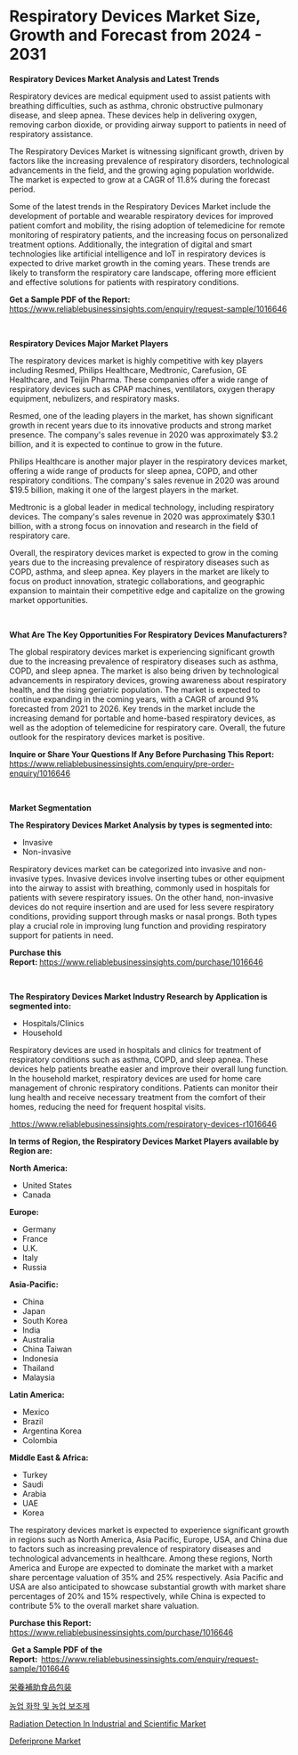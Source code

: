<p><h1>Respiratory Devices Market Size, Growth and Forecast from 2024 - 2031</h1></p><p><strong>Respiratory Devices Market Analysis and Latest Trends</strong></p>
<p><p>Respiratory devices are medical equipment used to assist patients with breathing difficulties, such as asthma, chronic obstructive pulmonary disease, and sleep apnea. These devices help in delivering oxygen, removing carbon dioxide, or providing airway support to patients in need of respiratory assistance.</p><p>The Respiratory Devices Market is witnessing significant growth, driven by factors like the increasing prevalence of respiratory disorders, technological advancements in the field, and the growing aging population worldwide. The market is expected to grow at a CAGR of 11.8% during the forecast period.</p><p>Some of the latest trends in the Respiratory Devices Market include the development of portable and wearable respiratory devices for improved patient comfort and mobility, the rising adoption of telemedicine for remote monitoring of respiratory patients, and the increasing focus on personalized treatment options. Additionally, the integration of digital and smart technologies like artificial intelligence and IoT in respiratory devices is expected to drive market growth in the coming years. These trends are likely to transform the respiratory care landscape, offering more efficient and effective solutions for patients with respiratory conditions.</p></p>
<p><strong>Get a Sample PDF of the Report:&nbsp;</strong> <a href="https://www.reliablebusinessinsights.com/enquiry/request-sample/1016646">https://www.reliablebusinessinsights.com/enquiry/request-sample/1016646</a></p>
<p>&nbsp;</p>
<p><strong>Respiratory Devices Major Market Players</strong></p>
<p><p>The respiratory devices market is highly competitive with key players including Resmed, Philips Healthcare, Medtronic, Carefusion, GE Healthcare, and Teijin Pharma. These companies offer a wide range of respiratory devices such as CPAP machines, ventilators, oxygen therapy equipment, nebulizers, and respiratory masks.</p><p>Resmed, one of the leading players in the market, has shown significant growth in recent years due to its innovative products and strong market presence. The company's sales revenue in 2020 was approximately $3.2 billion, and it is expected to continue to grow in the future.</p><p>Philips Healthcare is another major player in the respiratory devices market, offering a wide range of products for sleep apnea, COPD, and other respiratory conditions. The company's sales revenue in 2020 was around $19.5 billion, making it one of the largest players in the market.</p><p>Medtronic is a global leader in medical technology, including respiratory devices. The company's sales revenue in 2020 was approximately $30.1 billion, with a strong focus on innovation and research in the field of respiratory care.</p><p>Overall, the respiratory devices market is expected to grow in the coming years due to the increasing prevalence of respiratory diseases such as COPD, asthma, and sleep apnea. Key players in the market are likely to focus on product innovation, strategic collaborations, and geographic expansion to maintain their competitive edge and capitalize on the growing market opportunities.</p></p>
<p>&nbsp;</p>
<p><strong>What Are The Key Opportunities For Respiratory Devices Manufacturers?</strong></p>
<p><p>The global respiratory devices market is experiencing significant growth due to the increasing prevalence of respiratory diseases such as asthma, COPD, and sleep apnea. The market is also being driven by technological advancements in respiratory devices, growing awareness about respiratory health, and the rising geriatric population. The market is expected to continue expanding in the coming years, with a CAGR of around 9% forecasted from 2021 to 2026. Key trends in the market include the increasing demand for portable and home-based respiratory devices, as well as the adoption of telemedicine for respiratory care. Overall, the future outlook for the respiratory devices market is positive.</p></p>
<p><strong>Inquire or Share Your Questions If Any Before Purchasing This Report:</strong> <a href="https://www.reliablebusinessinsights.com/enquiry/pre-order-enquiry/1016646">https://www.reliablebusinessinsights.com/enquiry/pre-order-enquiry/1016646</a></p>
<p>&nbsp;</p>
<p><strong>Market Segmentation</strong></p>
<p><strong>The Respiratory Devices Market Analysis by types is segmented into:</strong></p>
<p><ul><li>Invasive</li><li>Non-invasive</li></ul></p>
<p><p>Respiratory devices market can be categorized into invasive and non-invasive types. Invasive devices involve inserting tubes or other equipment into the airway to assist with breathing, commonly used in hospitals for patients with severe respiratory issues. On the other hand, non-invasive devices do not require insertion and are used for less severe respiratory conditions, providing support through masks or nasal prongs. Both types play a crucial role in improving lung function and providing respiratory support for patients in need.</p></p>
<p><strong>Purchase this Report:&nbsp;</strong><a href="https://www.reliablebusinessinsights.com/purchase/1016646">https://www.reliablebusinessinsights.com/purchase/1016646</a></p>
<p>&nbsp;</p>
<p><strong>The Respiratory Devices Market Industry Research by Application is segmented into:</strong></p>
<p><ul><li>Hospitals/Clinics</li><li>Household</li></ul></p>
<p><p>Respiratory devices are used in hospitals and clinics for treatment of respiratory conditions such as asthma, COPD, and sleep apnea. These devices help patients breathe easier and improve their overall lung function. In the household market, respiratory devices are used for home care management of chronic respiratory conditions. Patients can monitor their lung health and receive necessary treatment from the comfort of their homes, reducing the need for frequent hospital visits.</p></p>
<p><a href="https://www.reliablebusinessinsights.com/respiratory-devices-r1016646">&nbsp;https://www.reliablebusinessinsights.com/respiratory-devices-r1016646</a></p>
<p><strong>In terms of Region, the Respiratory Devices Market Players available by Region are:</strong></p>
<p>
    <p> <strong> North America: </strong>
        <ul>
            <li>United States</li>
            <li>Canada</li>
        </ul>
        </p> 
    <p> <strong> Europe: </strong>
        <ul>
            <li>Germany</li>
            <li>France</li>
            <li>U.K.</li>
            <li>Italy</li>
            <li>Russia</li>
        </ul>
        </p> 
    <p> <strong> Asia-Pacific: </strong>
        <ul>
            <li>China</li>
            <li>Japan</li>
            <li>South Korea</li>
            <li>India</li>
            <li>Australia</li>
            <li>China Taiwan</li>
            <li>Indonesia</li>
            <li>Thailand</li>
            <li>Malaysia</li>
        </ul>
        </p> 
    <p> <strong> Latin America: </strong>
        <ul>
            <li>Mexico</li>
            <li>Brazil</li>
            <li>Argentina Korea</li>
            <li>Colombia</li>
        </ul>
        </p> 
    <p> <strong> Middle East & Africa: </strong>
        <ul>
            <li>Turkey</li>
            <li>Saudi</li>
            <li>Arabia</li>
            <li>UAE</li>
            <li>Korea</li>
        </ul>
    </p>
    </p>
<p><p>The respiratory devices market is expected to experience significant growth in regions such as North America, Asia Pacific, Europe, USA, and China due to factors such as increasing prevalence of respiratory diseases and technological advancements in healthcare. Among these regions, North America and Europe are expected to dominate the market with a market share percentage valuation of 35% and 25% respectively. Asia Pacific and USA are also anticipated to showcase substantial growth with market share percentages of 20% and 15% respectively, while China is expected to contribute 5% to the overall market share valuation.</p></p>
<p><strong>Purchase this Report: </strong><a href="https://www.reliablebusinessinsights.com/purchase/1016646">https://www.reliablebusinessinsights.com/purchase/1016646</a></p>
<p>&nbsp;<strong>Get a Sample PDF of the Report:&nbsp;&nbsp;</strong><a href="https://www.reliablebusinessinsights.com/enquiry/request-sample/1016646">https://www.reliablebusinessinsights.com/enquiry/request-sample/1016646</a></p>
<p><strong></strong></p>
<p><p><a href="https://github.com/FredaJerde/Market-Research-Report-List-1/blob/main/260114687255.md">栄養補助食品包装</a></p><p><a href="https://github.com/rustymarie2024/Market-Research-Report-List-1/blob/main/272014280309.md">농업 화학 및 농업 보조제</a></p><p><a href="https://github.com/LeilaniWyman2021/Market-Research-Report-List-1/blob/main/radiation-detection-in-industrial-and-scientific-market.md">Radiation Detection In Industrial and Scientific Market</a></p><p><a href="https://github.com/okotobwrhuteie/Market-Research-Report-List-2/blob/main/deferiprone-market.md">Deferiprone Market</a></p></p>